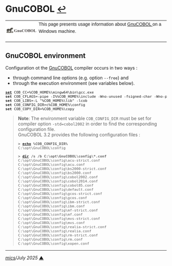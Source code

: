 # <span id="top">GnuCOBOL</span> <span style="font-size:90%;">[↩](./README.md#top)</span>

<table style="font-family:Helvetica,Arial;line-height:1.6;">
  <tr>
  <td style="border:0;padding:0 4px 0 0;min-width:100px;"><a href="https://gnucobol.sourceforge.io/" rel="external"><img style="border:0;" src="docs/images/gnucobol.png" width="100" alt="GnuCOBOL"/></a></td>
  <td style="border:0;padding:0;vertical-align:text-top;">This page presents usage information about <a href="https://gnucobol.sourceforge.io/" rel="external">GnuCOBOL </a> on a Windows machine.</td>
  </tr>
</table> 


## <span id="env">GnuCOBOL environment</span>

Configuration ot the <a href="https://gnucobol.sourceforge.io/" rel="external">GnuCOBOL</a> compiler occurs in two ways :
<ul>
<li>through command line options (e.g. option <code>--free</code>) and
<li>through the execution environment (see variables below).
</ul>
<pre style="font-size:80%;">
<a href="https://learn.microsoft.com/en-us/windows-server/administration/windows-commands/set_1" rel="external"><b>set</b></a> COB_CC=%COB_HOME%\mingw64\bin\gcc.exe
<b>set</b> COB_CFLAGS=-pipe -I%%COB_HOME%\include -Wno-unused -fsigned-char -Wno-pointer-sign
<b>set</b> COB_LIBS=-L "%COB_HOME%\lib" -lcob
<b>set</b> COB_CONFIG_DIR=c%COB_HOME%\config
<b>set</b> COB_COPY_DIR=%COB_HOME%\copy
</pre>

> **Note**: The environment variable `COB_CONFIG_DIR` must be set for compiler option `-std=cobol2002` in order to find the corresponding configuration file.<br/>
> GnuCOBOL 3.2 provides the following configuration files :
> <pre style="font-size:80%;">
> <b>&gt; <a href="https://learn.microsoft.com/en-us/windows-server/administration/windows-commands/echo" rel="external">echo</a> %COB_CONFIG_DIR%</b>
> C:\opt\GnuCOBOL\config
> &nbsp;
> <b>&gt; <a href="https://learn.microsoft.com/en-us/windows-server/administration/windows-commands/dir" rel="external">dir</a> /s /b C:\opt\GnuCOBOL\config\*.conf</b>
> C:\opt\GnuCOBOL\config\acu-strict.conf
> C:\opt\GnuCOBOL\config\acu.conf
> C:\opt\GnuCOBOL\config\bs2000-strict.conf
> C:\opt\GnuCOBOL\config\bs2000.conf
> C:\opt\GnuCOBOL\config\cobol2002.conf
> C:\opt\GnuCOBOL\config\cobol2014.conf
> C:\opt\GnuCOBOL\config\cobol85.conf
> C:\opt\GnuCOBOL\config\default.conf
> C:\opt\GnuCOBOL\config\gcos-strict.conf
> C:\opt\GnuCOBOL\config\gcos.conf
> C:\opt\GnuCOBOL\config\ibm-strict.conf
> C:\opt\GnuCOBOL\config\ibm.conf
> C:\opt\GnuCOBOL\config\mf-strict.conf
> C:\opt\GnuCOBOL\config\mf.conf
> C:\opt\GnuCOBOL\config\mvs-strict.conf
> C:\opt\GnuCOBOL\config\mvs.conf
> C:\opt\GnuCOBOL\config\realia-strict.conf
> C:\opt\GnuCOBOL\config\realia.conf
> C:\opt\GnuCOBOL\config\rm-strict.conf
> C:\opt\GnuCOBOL\config\rm.conf
> C:\opt\GnuCOBOL\config\xopen.conf
> </pre>

***

*[mics](https://lampwww.epfl.ch/~michelou/)/July 2025* [**&#9650;**](#top)
<span id="bottom">&nbsp;</span>

<!-- link refs -->
[gnucobol]: https://gnucobol.sourceforge.io/
